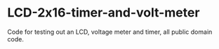 # LCD-2x16-timer-and-volt-meter
Code for testing out an LCD, voltage meter and timer, all public domain code. 
